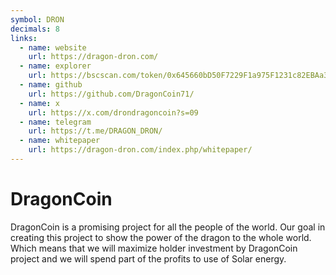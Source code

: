```yaml
---
symbol: DRON
decimals: 8
links:
  - name: website
    url: https://dragon-dron.com/
  - name: explorer
    url: https://bscscan.com/token/0x645660bD50F7229F1a975F1231c82EBAa31A74Fe
  - name: github
    url: https://github.com/DragonCoin71/
  - name: x
    url: https://x.com/drondragoncoin?s=09
  - name: telegram
    url: https://t.me/DRAGON_DRON/
  - name: whitepaper
    url: https://dragon-dron.com/index.php/whitepaper/
---
```


# DragonCoin

DragonCoin is a promising project for all the people of the world. Our goal in creating this project to show the power of the dragon to the whole world. Which means that we will maximize holder investment by DragonCoin project and we will spend part of the profits to use of Solar energy.
